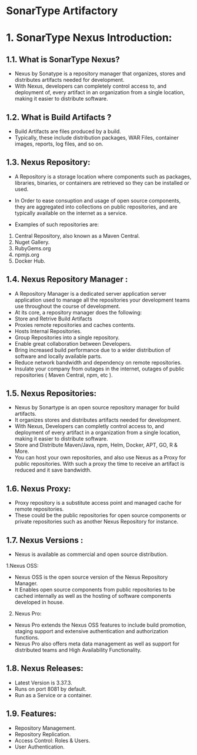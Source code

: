 # SonarType Artifactory


# 1.	SonarType Nexus Introduction:


## 1.1. What is SonarType Nexus?

+ Nexus by Sonatype is a repository manager that organizes, stores and distributes artifacts needed for development. 
+ With Nexus, developers can completely control access to, and deployment of, every artifact in an organization from a single location, 
  making it easier to distribute software.

## 1.2. What is Build Artifacts ?

+ Build Artifacts are files produced by a build.
+ Typically, these include distribution packages, WAR Files, container images, reports, log files, and so on.


## 1.3. Nexus Repository:

+  A Repository is a storage location where components such as packages, libraries, binaries, or containers are retrieved so they can be installed or used.
+ In Order to ease consuption and usage of open source components, they are aggregated into collections on public repositories, and are typically available on the internet as a service.

+ Examples of such repositories are:

1. Central Repository, also known as a Maven Central.
2. Nuget Gallery.
3. RubyGems.org
4. npmjs.org
5. Docker Hub.


## 1.4. Nexus Repository Manager :


+  A Repository Manager is a dedicated server application server application used to manage all the repositories your development teams use throughout the course of development.
+  At its core, a repository manager does the following:
+	Store and Retrive Build Artifacts
+	Proxies remote repositories and caches contents.
+	Hosts Internal Repositories.
+	Group Repositories into a single repository.
+	Enable great collaboration between Developers.
+	Bring increased build performance due to a wider distribution of software and locally available parts.
+	Reduce network bandwidth and dependency on remote repositories.
+	Insulate your company from outages in the internet, outages of public repositories ( Maven Central, npm, etc ).



## 1.5. Nexus Repositories:


+  Nexus by Sonartype is an open source repository manager for build artifacts.
+  It organizes stores and distributes artifacts needed for development.
+  With Nexus, Developers can completly control access to, and deployment of every artifact in a organization from a single location, making it easier to distribute software.
+  Store and Distribute Maven/Java, npm, Helm, Docker, APT, GO, R & More.
+  You can host your own repositories, and also use Nexus as a Proxy for public repositories. With such a proxy the time to receive an artifact is reduced and it save bandwidth.




## 1.6. Nexus Proxy:

+ Proxy repository is a substitute access point and managed cache for remote repositories. 
+ These could be the public repositories for open source components or private repositories such as another Nexus Repository for instance.


## 1.7. Nexus Versions :

+ Nexus is available as commercial and open source distribution.

1.Nexus OSS:

+ Nexus OSS is the open source version of the Nexus Repository Manager. 
+ It Enables open source components from public repositories to be cached internally as well as the hosting of software components developed in house.

2. Nexus Pro:

+ Nexus Pro extends the Nexus OSS features to include build promotion, staging support and extensive authentication and authorization functions.
+ Nexus Pro also offers meta data management as well as support for distributed teams and High Availability Functionality.


## 1.8. Nexus Releases:

+	Latest Version is 3.37.3.
+	Runs on port 8081 by default.
+	Run as a Service or a container.


## 1.9. Features:

+	Repository Management.
+	Repository Replication.
+	Access Control: Roles & Users.
+	User Authentication.
